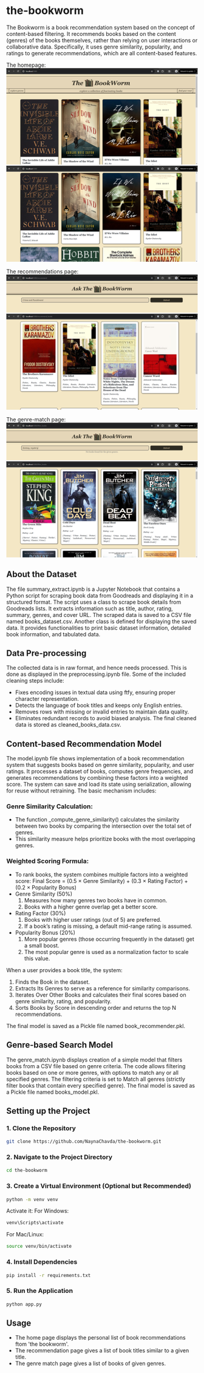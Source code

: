 # the-bookworm

The Bookworm is a book recommendation system based on the concept of content-based filtering. It recommends books based on the content (genres) of the books themselves, rather than relying on user interactions or collaborative data. Specifically, it uses genre similarity, popularity, and ratings to generate recommendations, which are all content-based features. 

The homepage:
![homepage1](./static/index_result1.png)
![homepage2](./static/index_result2.png)

The recommendations page:
![recommendpg1](./static/recommend_result1.png)
![recommendpg2](./static/recommend_result2.png)

The genre-match page:
![genrematch1](./static/genre_result1.png)
![genrematch2](./static/genre_result2.png)


## About the Dataset
The file summary_extract.ipynb is a Jupyter Notebook that contains a Python script for scraping book data from Goodreads and displaying it in a structured format. The script uses a class to scrape book details from Goodreads lists. It extracts information such as title, author, rating, summary, genres, and cover URL. The scraped data is saved to a CSV file named books_dataset.csv.
Another class is defined for displaying the saved data. It provides functionalities to print basic dataset information, detailed book information, and tabulated data.


## Data Pre-processing
The collected data is in raw format, and hence needs processed. This is done as displayed in the preprocessing.ipynb file. Some of the included cleaning steps include:
- Fixes encoding issues in textual data using ftfy, ensuring proper character representation.
- Detects the language of book titles and keeps only English entries.
- Removes rows with missing or invalid entries to maintain data quality.
- Eliminates redundant records to avoid biased analysis.
The final cleaned data is stored as cleaned_books_data.csv.


## Content-based Recommendation Model
The model.ipynb file shows implementation of a book recommendation system that suggests books based on genre similarity, popularity, and user ratings. It processes a dataset of books, computes genre frequencies, and generates recommendations by combining these factors into a weighted score. The system can save and load its state using serialization, allowing for reuse without retraining. The basic mechanism includes:

### Genre Similarity Calculation:
 - The function _compute_genre_similarity() calculates the similarity between two books by comparing the intersection over the total set of genres.
 - This similarity measure helps prioritize books with the most overlapping genres.

### Weighted Scoring Formula:
 - To rank books, the system combines multiple factors into a weighted score:
   Final Score = (0.5 × Genre Similarity) + (0.3 × Rating Factor) + (0.2 × Popularity Bonus)
 - Genre Similarity (50%)
   1. Measures how many genres two books have in common.
   2. Books with a higher genre overlap get a better score.
 - Rating Factor (30%)
   1. Books with higher user ratings (out of 5) are preferred.
   2. If a book’s rating is missing, a default mid-range rating is assumed.
 - Popularity Bonus (20%)
   1. More popular genres (those occurring frequently in the dataset) get a small boost.
   2. The most popular genre is used as a normalization factor to scale this value.

When a user provides a book title, the system:
1. Finds the Book in the dataset.
2. Extracts Its Genres to serve as a reference for similarity comparisons.
3. Iterates Over Other Books and calculates their final scores based on genre similarity, rating, and popularity.
4. Sorts Books by Score in descending order and returns the top N recommendations.

The final model is saved as a Pickle file named book_recommender.pkl.


## Genre-based Search Model
The genre_match.ipynb displays creation of a simple model that filters books from a CSV file based on genre criteria. The code allows filtering books based on one or more genres, with options to match any or all specified genres. The filtering criteria is set to Match all genres (strictly filter books that contain every specified genre). 
The final model is saved as a Pickle file named books_model.pkl.


## Setting up the Project

### 1. Clone the Repository
```sh
git clone https://github.com/NaynaChavda/the-bookworm.git
```

### 2. Navigate to the Project Directory
```sh
cd the-bookworm
```

### 3. Create a Virtual Environment (Optional but Recommended)
```sh
python -m venv venv
```
Activate it:
For Windows:
```sh
venv\Scripts\activate
```
For Mac/Linux:
```sh
source venv/bin/activate
```

### 4. Install Dependencies
```sh
pip install -r requirements.txt
```

### 5. Run the Application
```sh
python app.py
```


## Usage
- The home page displays the personal list of book recommendations ftom 'the bookworm'.
- The recommendation page gives a list of book titles similar to a given title.
- The genre match page gives a list of books of given genres.
